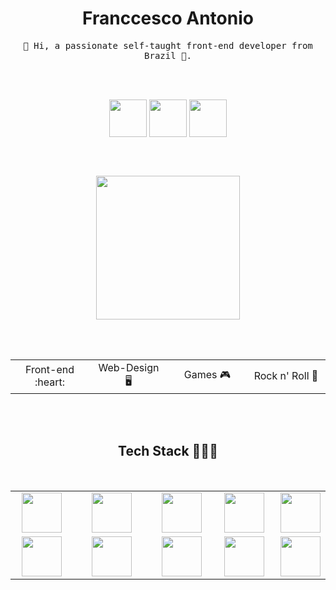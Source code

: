 <p>
  <h1 align="center">Franccesco Antonio</h1>
</p>

<p align="center"> <samp> 👋 Hi, a passionate self-taught front-end developer from Brazil 🚀.</samp></p>

<br><br>
<p align="center">
  <a href="https://www.linkedin.com/in/franccesco-antonio/"><img height="60px" align="center" src="https://img.shields.io/badge/-%230077B5.svg?&style=for-the-badge&logo=linkedin&logoColor=white" /></a>
  <a href="mailto:franccesco_@hotmail.com"><img height="60px" align="center" src="https://img.shields.io/badge/-0078D4.svg?&style=for-the-badge&logo=microsoft-outlook&logoColor=white" /></a>
  <a href="mailto:tiesco789@gmail.com"><img height="60px" align="center" src="https://img.shields.io/badge/-c14438.svg?&style=for-the-badge&logo=gmail&logoColor=white" /></a>
</p>
  

<br><br>

<p align="center"><img src="https://media.giphy.com/media/M9gbBd9nbDrOTu1Mqx/giphy.gif" width="230"></p>

<br><br>

<table align="center">
  <tbody>
    <tr>
      <td width="25%" align="center">
        <span>Front-end :heart:</span>
      </td>
      <td width="25%" align="center">
        <span>Web-Design 🖥</span>
      </td>
      <td width="25%" align="center">
        <span>Games 🎮</span>
      </td>
      <td width="25%" align="center">
        <span>Rock n' Roll 🤘</span>
      </td>
    </tr>
  </tbody>
</table>
<br><br>

<p><h2 align="center">Tech Stack 👨🏻‍💻</h2> <br> </p>

<table align="center">
  <tbody>
    <tr valign="top">
      <td width="20%" align="center">
        <img height="64px" src="https://cdn.svgporn.com/logos/html-5.svg" />
      </td>
      <td width="20%" align="center">
        <img height="64px" src="https://cdn.svgporn.com/logos/css-3.svg" />
      </td>
      <td width="20%" align="center">
        <img height="64px" src="https://cdn.svgporn.com/logos/javascript.svg" />
      </td>
      <td width="20%" align="center">
        <img height="64px" src="https://cdn.svgporn.com/logos/typescript-icon.svg" />
      </td>
      <td width="20%" align="center">
        <img height="64px" src="https://cdn.svgporn.com/logos/visual-studio-code.svg" />
      </td>
    </tr>
    <tr valign="top">
    </tr>
    <tr valign="top">
      <td width="20%" align="center">
        <img height="64px" src="https://cdn.svgporn.com/logos/react.svg" />
      </td>
      <td width="25%" align="center">
        <img height="64px" src="https://cdn.svgporn.com/logos/sass.svg" />
      </td>
      <td width="20%" align="center">
        <img height="64px" src="https://cdn.svgporn.com/logos/figma.svg" />
      </td>
      <td width="20%" align="center">
        <img height="64px" src="https://cdn.svgporn.com/logos/git-icon.svg" />
      </td>
      <td width="20%" align="center">
        <img height="64px" src="https://cdn.svgporn.com/logos/laravel.svg" />
      </td>
    </tr>
  </tbody>
</table>

<br>
